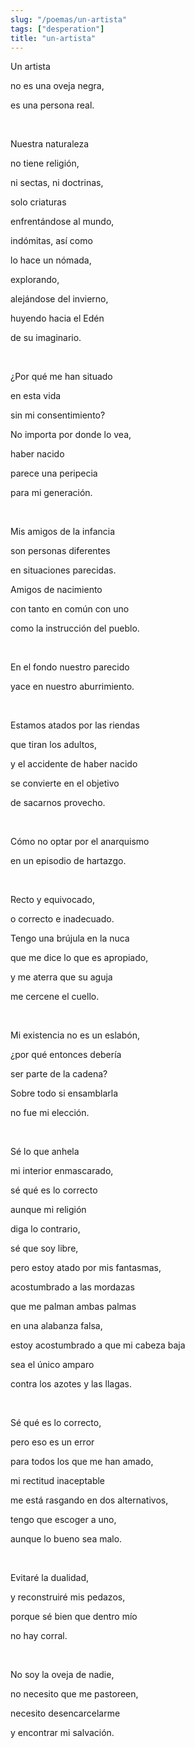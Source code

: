 ```yaml
---
slug: "/poemas/un-artista"
tags: ["desperation"]
title: "un-artista"
---
```

Un artista

no es una oveja negra,

es una persona real.

&nbsp;

Nuestra naturaleza

no tiene religión,

ni sectas, ni doctrinas,

solo criaturas

enfrentándose al mundo,

indómitas, así como

lo hace un nómada,

explorando,

alejándose del invierno,

huyendo hacia el Edén

de su imaginario.

&nbsp;

¿Por qué me han situado

en esta vida

sin mi consentimiento?

No importa por donde lo vea,

haber nacido

parece una peripecia

para mi generación.

&nbsp;

Mis amigos de la infancia

son personas diferentes

en situaciones parecidas.

Amigos de nacimiento

con tanto en común con uno

como la instrucción del pueblo.

&nbsp;

En el fondo nuestro parecido

yace en nuestro aburrimiento.

&nbsp;

Estamos atados por las riendas

que tiran los adultos,

y el accidente de haber nacido

se convierte en el objetivo

de sacarnos provecho.

&nbsp;

Cómo no optar por el anarquismo

en un episodio de hartazgo.

&nbsp;

Recto y equivocado,

o correcto e inadecuado.

Tengo una brújula en la nuca

que me dice lo que es apropiado,

y me aterra que su aguja

me cercene el cuello.

&nbsp;

Mi existencia no es un eslabón,

¿por qué entonces debería

ser parte de la cadena?

Sobre todo si ensamblarla

no fue mi elección.

&nbsp;

Sé lo que anhela

mi interior enmascarado,

sé qué es lo correcto

aunque mi religión

diga lo contrario,

sé que soy libre,

pero estoy atado por mis fantasmas,

acostumbrado a las mordazas

que me palman ambas palmas

en una alabanza falsa,

estoy acostumbrado a que mi cabeza baja

sea el único amparo

contra los azotes y las llagas.

&nbsp;

Sé qué es lo correcto,

pero eso es un error

para todos los que me han amado,

mi rectitud inaceptable

me está rasgando en dos alternativos,

tengo que escoger a uno,

aunque lo bueno sea malo.

&nbsp;

Evitaré la dualidad,

y reconstruiré mis pedazos,

porque sé bien que dentro mío

no hay corral.

&nbsp;

No soy la oveja de nadie,

no necesito que me pastoreen,

necesito desencarcelarme

y encontrar mi salvación.